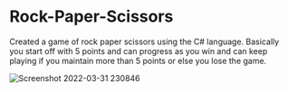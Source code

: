 # Rock-Paper-Scissors
Created a game of rock paper scissors using the C# language. Basically you start off with 5 points and can progress as you win and can keep playing if you maintain more than 5 points or else you lose the game.

![Screenshot 2022-03-31 230846](https://user-images.githubusercontent.com/50154378/161193312-c13eaf9f-cf9c-4c8c-8d3f-fed75f3c50cd.png)
